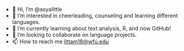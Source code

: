 - 👋 Hi, I’m @asyalittle
- 👀 I’m interested in cheerleading, counseling and learning different languages.
- 🌱 I’m currently learning about text analysis, R, and now GitHub!
- 💞️ I’m looking to collaborate on language projects.
- 📫 How to reach me littam18@wfu.edu

<!---
asyalittle/asyalittle is a ✨ special ✨ repository because its `README.md` (this file) appears on your GitHub profile.
You can click the Preview link to take a look at your changes.
--->
